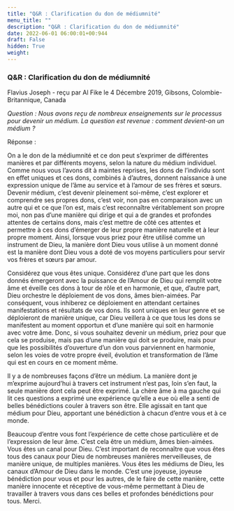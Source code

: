 ```yaml
---
title: "Q&R : Clarification du don de médiumnité"
menu_title: ""
description: "Q&R : Clarification du don de médiumnité"
date: 2022-06-01 06:00:01+00:944
draft: False
hidden: True
weight:
---
```

### Q&R : Clarification du don de médiumnité

Flavius Joseph - reçu par Al Fike le 4 Décembre 2019, Gibsons, Colombie-Britannique, Canada

*Question : Nous avons reçu de nombreux enseignements sur le processus pour devenir un médium. La question est revenue : comment devient-on un médium ?*

Réponse :

On a le don de la médiumnité et ce don peut s’exprimer de différentes manières et par différents moyens, selon la nature du médium individuel. Comme nous vous l’avons dit à maintes reprises, les dons de l’individu sont en effet uniques et ces dons, combinés à d’autres, donnent naissance à une expression unique de l’âme au service et à l’amour de ses frères et sœurs. Devenir médium, c’est devenir pleinement soi-même, c’est explorer et comprendre ses propres dons, c’est voir, non pas en comparaison avec un autre qui et ce que l’on est, mais c’est reconnaître véritablement son propre moi, non pas d’une manière qui dirige et qui a de grandes et profondes attentes de certains dons, mais c’est mettre de côté ces attentes et permettre à ces dons d’émerger de leur propre manière naturelle et à leur propre moment. Ainsi, lorsque vous priez pour être utilisé comme un instrument de Dieu, la manière dont Dieu vous utilise à un moment donné est la manière dont Dieu vous a doté de vos moyens particuliers pour servir vos frères et sœurs par amour.

Considérez que vous êtes unique. Considérez d’une part que les dons donnés émergeront avec la puissance de l’Amour de Dieu qui remplit votre âme et éveille ces dons à tour de rôle et en harmonie, et que, d’autre part, Dieu orchestre le déploiement de vos dons, âmes bien-aimées. Par conséquent, vous inhiberez ce déploiement en attendant certaines manifestations et résultats de vos dons. Ils sont uniques en leur genre et se déploieront de manière unique, car Dieu veillera à ce que tous les dons se manifestent au moment opportun et d’une manière qui soit en harmonie avec votre âme. Donc, si vous souhaitez devenir un médium, priez pour que cela se produise, mais pas d’une manière qui doit se produire, mais pour que les possibilités d’ouverture d’un don vous parviennent en harmonie, selon les voies de votre propre éveil, évolution et transformation de l’âme qui est en cours en ce moment même.

Il y a de nombreuses façons d’être un médium. La manière dont je m’exprime aujourd’hui à travers cet instrument n’est pas, loin s’en faut, la seule manière dont cela peut être exprimé. La chère âme à ma gauche qui lit ces questions a exprimé une expérience qu’elle a eue où elle a senti de belles bénédictions couler à travers son être. Elle agissait en tant que médium pour Dieu, apportant une bénédiction à chacun d’entre vous et à ce monde.

Beaucoup d’entre vous font l’expérience de cette chose particulière et de l’expression de leur âme. C’est cela être un médium, âmes bien-aimées. Vous êtes un canal pour Dieu. C’est important de reconnaître que vous êtes tous des canaux pour Dieu de nombreuses manières merveilleuses, de manière unique, de multiples manières. Vous êtes les médiums de Dieu, les canaux d’Amour de Dieu dans le monde. C’est une joyeuse, joyeuse bénédiction pour vous et pour les autres, de le faire de cette manière, cette manière innocente et réceptive de vous-même permettant à Dieu de travailler à travers vous dans ces belles et profondes bénédictions pour tous. Merci.



